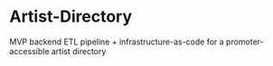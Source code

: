 # Artist-Directory
MVP backend ETL pipeline + infrastructure-as-code for a promoter-accessible artist directory
